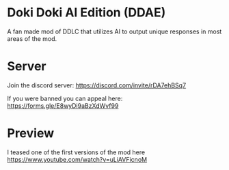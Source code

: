 # Doki Doki AI Edition (DDAE)

A fan made mod of DDLC that utilizes AI to output unique responses in most areas of the mod.


# Server
Join the discord server: https://discord.com/invite/rDA7ehBSq7

If you were banned you can appeal here: https://forms.gle/E8wyDi9aBzXdWvf99

# Preview
I teased one of the first versions of the mod here https://www.youtube.com/watch?v=uLiAVFicnoM

